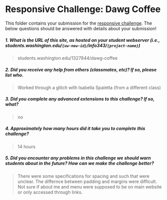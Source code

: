# Responsive Challenge: Dawg Coffee

This folder contains your submission for the [responsive challenge](http://faculty.washington.edu/mikefree/info343/#/challenges/responsive). The below questions should be answered with details about your submission!

##### 1. What is the URL of this site, as hosted on your student webserver (i.e., students.washington.edu/<code>{uw-new-id}</code>/info343/<code>{project-name}</code>) #####
> students.washington.edu/1327844/dawg-coffee


##### 2. Did you receive any help from others (classmates, etc)? If so, please list who. #####
> Worked through a glitch with Isabella Spaletta (from a different class)

##### 3. Did you complete any advanced extensions to this challenge? If so, what? #####
> no

##### 4. Approximately how many hours did it take you to complete this challenge? #####
> 14 hours

##### 5. Did you encounter any problems in this challenge we should warn students about in the future? How can we make the challenge better? #####
> There were some specifications for spacing and such that were unclear.  The differnce between padding and margins were difficult.  Not sure if about me and menu were supposed to be on main website or only accessed through links.  


